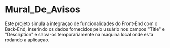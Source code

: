 # Mural_De_Avisos
Este projeto simula a integraçao de funcionalidades do Front-End com o Back-End, inserindo os dados fornecidos pelo usuário nos campos "Title" e "Description" e salva-os temporariamente na maquina local onde esta rodando a aplicaçao.

